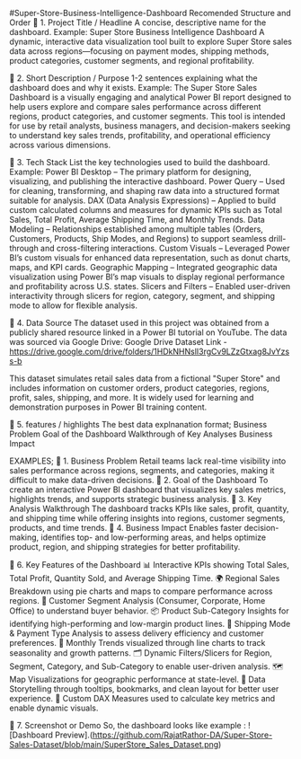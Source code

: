 #Super-Store-Business-Intelligence-Dashboard
Recomended Structure and Order
🔹 1. Project Title / Headline 
A concise, descriptive name for the dashboard.
Example: Super Store Business Intelligence Dashboard
A dynamic, interactive data visualization tool built to explore Super Store sales data across regions—focusing on payment modes, shipping methods, product categories, customer segments, and regional profitability.

🔹 2. Short Description / Purpose 
1-2 sentences explaining what the dashboard does and why it exists. 
Example: The Super Store Sales Dashboard is a visually engaging and analytical Power BI report designed to help users explore and compare sales performance across different regions, product categories, and customer segments. This tool is intended for use by retail analysts, business managers, and decision-makers seeking to understand key sales trends, profitability, and operational efficiency across various dimensions.

🔹 3. Tech Stack
List the key technologies used to build the dashboard. 
Example: Power BI Desktop – The primary platform for designing, visualizing, and publishing the interactive dashboard.
Power Query – Used for cleaning, transforming, and shaping raw data into a structured format suitable for analysis.
DAX (Data Analysis Expressions) – Applied to build custom calculated columns and measures for dynamic KPIs such as Total Sales, Total Profit, Average Shipping Time, and Monthly Trends.
Data Modeling – Relationships established among multiple tables (Orders, Customers, Products, Ship Modes, and Regions) to support seamless drill-through and cross-filtering interactions.
Custom Visuals – Leveraged Power BI’s custom visuals for enhanced data representation, such as donut charts, maps, and KPI cards.
Geographic Mapping – Integrated geographic data visualization using Power BI’s map visuals to display regional performance and profitability across U.S. states.
Slicers and Filters – Enabled user-driven interactivity through slicers for region, category, segment, and shipping mode to allow for flexible analysis.

🔹 4. Data Source
The dataset used in this project was obtained from a publicly shared resource linked in a Power BI tutorial on YouTube. The data was sourced via Google Drive:
Google Drive Dataset Link - https://drive.google.com/drive/folders/1HDkNHNslI3rgCv9LZzGtxag8JvYzss-b

This dataset simulates retail sales data from a fictional "Super Store" and includes information on customer orders, product categories, regions, profit, sales, shipping, and more. It is widely used for learning and demonstration purposes in Power BI training content.

🔹 5. features / highlights 
The best data explnanation format;
Business Problem
Goal of the Dashboard
Walkthrough of Key Analyses
Business Impact

EXAMPLES;
🔹 1. Business Problem
Retail teams lack real-time visibility into sales performance across regions, segments, and categories, making it difficult to make data-driven decisions.
🔹 2. Goal of the Dashboard
To create an interactive Power BI dashboard that visualizes key sales metrics, highlights trends, and supports strategic business analysis.
🔹 3. Key Analysis Walkthrough
The dashboard tracks KPIs like sales, profit, quantity, and shipping time while offering insights into regions, customer segments, products, and time trends.
🔹 4. Business Impact
Enables faster decision-making, identifies top- and low-performing areas, and helps optimize product, region, and shipping strategies for better profitability.


🔹 6. Key Features of the Dashboard
📊 Interactive KPIs showing Total Sales, Total Profit, Quantity Sold, and Average Shipping Time.
🌍 Regional Sales Breakdown using pie charts and maps to compare performance across regions.
🧾 Customer Segment Analysis (Consumer, Corporate, Home Office) to understand buyer behavior.
📦 Product Sub-Category Insights for identifying high-performing and low-margin product lines.
🚚 Shipping Mode & Payment Type Analysis to assess delivery efficiency and customer preferences.
📅 Monthly Trends visualized through line charts to track seasonality and growth patterns.
🗂️ Dynamic Filters/Slicers for Region, Segment, Category, and Sub-Category to enable user-driven analysis.
🗺️ Map Visualizations for geographic performance at state-level.
📌 Data Storytelling through tooltips, bookmarks, and clean layout for better user experience.
🧮 Custom DAX Measures used to calculate key metrics and enable dynamic visuals.

🔹 7. Screenshot or Demo
 So, the dashboard looks like 
 example : ![Dashboard Preview].(https://github.com/RajatRathor-DA/Super-Store-Sales-Dataset/blob/main/SuperStore_Sales_Dataset.png)
